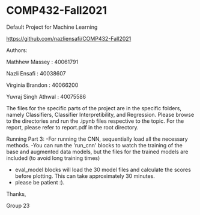 # COMP432-Fall2021
Default Project for Machine Learning

https://github.com/nazliensafi/COMP432-Fall2021

Authors:

Mathhew Massey : 40061791

Nazli Ensafi : 40038607

Virginia Brandon : 40066200

Yuvraj Singh Athwal : 40075586


The files for the specific parts of the project are in the specific folders, namely Classifiers, Classifier Interpretibility, and Regression.
Please browse to the directories and run the .ipynb files respective to the topic. For the report, please refer to report.pdf in the root directory.


Running Part 3:
-For running the CNN, sequentially load all the necessary methods. 
-You can run the 'run_cnn' blocks to watch the training of the base and augmented data models, but the files for the trained models are included (to avoid long training times) 
- eval_model blocks will load the 30 model files and calculate the scores before plotting. This can take approximately 30 minutes.
- please be patient :).

Thanks,

Group 23
